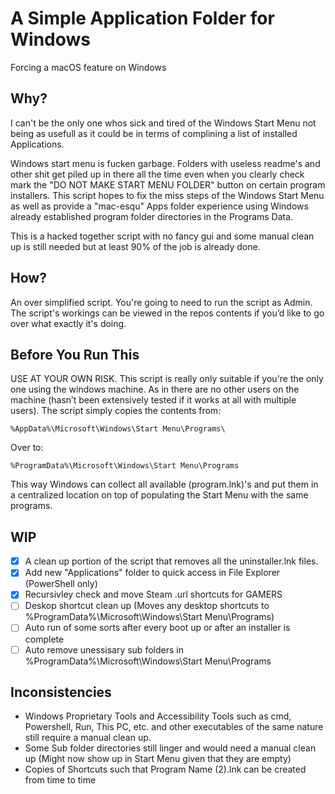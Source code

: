 # A Simple Application Folder for Windows
Forcing a macOS feature on Windows <br>

## Why?
I can't be the only one whos sick and tired of the Windows Start Menu not being as usefull as it could be in terms of complining a list of installed Applications.

Windows start menu is fucken garbage. Folders with useless readme's and other shit get piled up in there all the time even when you clearly check mark the "DO NOT MAKE START MENU FOLDER" button on certain program installers. This script hopes to fix the miss steps of the Windows Start Menu as well as provide a "mac-esqu" Apps folder experience using Windows already established program folder directories in the Programs Data. <br>

This is a hacked together script with no fancy gui and some manual clean up is still needed but at least 90% of the job is already done. <br>

## How?
An over simplified script. You're going to need to run the script as Admin. The script's workings can be viewed in the repos contents if you’d like to go over what exactly it's doing.

## Before You Run This
USE AT YOUR OWN RISK. This script is really only suitable if you're the only one using the windows machine. As in there are no other users on the machine (hasn’t been extensively tested if it works at all with multiple users). The script simply copies the contents from:

```
%AppData%\Microsoft\Windows\Start Menu\Programs\
```
Over to:
```
%ProgramData%\Microsoft\Windows\Start Menu\Programs
```
This way Windows can collect all available (program.lnk)'s and put them in a centralized location on top of populating the Start Menu with the same programs.

## WIP
- [x]  A clean up portion of the script that removes all the uninstaller.lnk files.
- [x]  Add new "Applications" folder to quick access in File Explorer (PowerShell only)
- [x]  Recursivley check and move Steam .url shortcuts for GAMERS
- [ ]  Deskop shortcut clean up (Moves any desktop shortcuts to %ProgramData%\Microsoft\Windows\Start Menu\Programs)
- [ ]  Auto run of some sorts after every boot up or after an installer is complete
- [ ]  Auto remove unessisary sub folders in %ProgramData%\Microsoft\Windows\Start Menu\Programs 

## Inconsistencies
- Windows Proprietary Tools and Accessibility Tools such as cmd, Powershell, Run, This PC, etc. and other executables of the same nature still require a manual clean up.
- Some Sub folder directories still linger and would need a manual clean up (Might now show up in Start Menu given that they are empty)
- Copies of Shortcuts such that Program Name (2).lnk can be created from time to time
